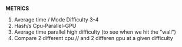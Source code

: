 **METRICS**

1. Average time / Mode Difficulty 3-4
1. Hash/s Cpu-Parallel-GPU
1. Average time parallel high difficulty (to see when we hit the "wall")
1. Compare 2 different cpu // and 2 differen gpu at a given difficulty
